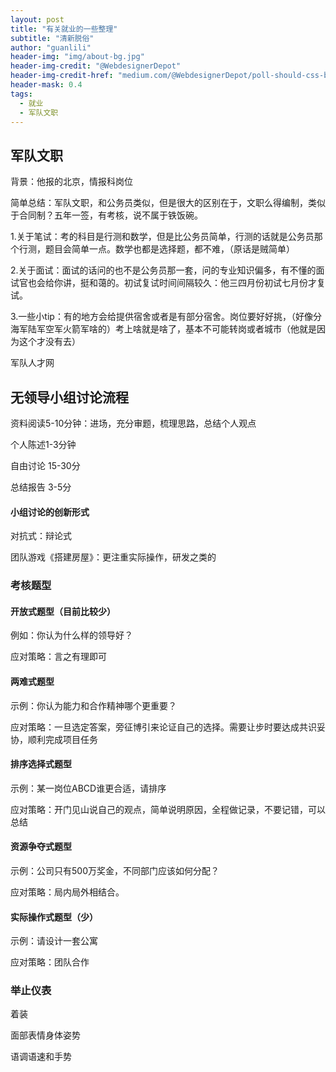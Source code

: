 ```yaml
---
layout: post
title: "有关就业的一些整理"
subtitle: "清新脱俗"
author: "guanlili"
header-img: "img/about-bg.jpg"
header-img-credit: "@WebdesignerDepot"
header-img-credit-href: "medium.com/@WebdesignerDepot/poll-should-css-become-more-like-a-programming-language-c74eb26a4270"
header-mask: 0.4
tags:
  - 就业
  - 军队文职
---
```


## 军队文职

背景：他报的北京，情报科岗位

简单总结：军队文职，和公务员类似，但是很大的区别在于，文职么得编制，类似于合同制？五年一签，有考核，说不属于铁饭碗。

1.关于笔试：考的科目是行测和数学，但是比公务员简单，行测的话就是公务员那个行测，题目会简单一点。数学也都是选择题，都不难，（原话是贼简单）

2.关于面试：面试的话问的也不是公务员那一套，问的专业知识偏多，有不懂的面试官也会给你讲，挺和蔼的。初试复试时间间隔较久：他三四月份初试七月份才复试。

3.一些小tip：有的地方会给提供宿舍或者是有部分宿舍。岗位要好好挑，（好像分海军陆军空军火箭军啥的）考上啥就是啥了，基本不可能转岗或者城市（他就是因为这个才没有去）

军队人才网



## 无领导小组讨论流程

资料阅读5-10分钟：进场，充分审题，梳理思路，总结个人观点

个人陈述1-3分钟

自由讨论 15-30分

总结报告 3-5分

#### 小组讨论的创新形式

对抗式：辩论式

团队游戏《搭建房屋》：更注重实际操作，研发之类的

### 考核题型

#### 开放式题型（目前比较少）

例如：你认为什么样的领导好？

应对策略：言之有理即可

#### 两难式题型

示例：你认为能力和合作精神哪个更重要？

应对策略：一旦选定答案，旁征博引来论证自己的选择。需要让步时要达成共识妥协，顺利完成项目任务

#### 排序选择式题型

示例：某一岗位ABCD谁更合适，请排序

应对策略：开门见山说自己的观点，简单说明原因，全程做记录，不要记错，可以总结

#### 资源争夺式题型

示例：公司只有500万奖金，不同部门应该如何分配？

应对策略：局内局外相结合。

#### 实际操作式题型（少）

示例：请设计一套公寓

应对策略：团队合作

### 举止仪表

着装

面部表情身体姿势

语调语速和手势